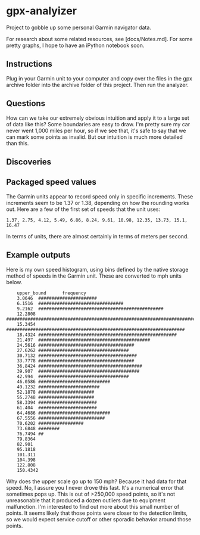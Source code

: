 # gpx-analyizer
Project to gobble up some personal Garmin navigator data.

For research about some related resources, see [docs/Notes.md]. For some
pretty graphs, I hope to have an iPython notebook soon.

## Instructions

Plug in your Garmin unit to your computer and copy over the files in the
gpx archive folder into the archive folder of this project. Then run the
analyzer.

## Questions

How can we take our extremely obvious intuition and apply it to a large set
of data like this? Some boundaries are easy to draw. I'm pretty sure my car
never went 1,000 miles per hour, so if we see that, it's safe to say that we
can mark some points as invalid. But our intuition is much more detailed than
this.


## Discoveries

## Packaged speed values

The Garmin units appear to record speed only in specific increments. These
increments seem to be 1.37 or 1.38, depending on how the rounding works out.
Here are a few of the first set of speeds that the unit uses:

    1.37, 2.75, 4.12, 5.49, 6.86, 8.24, 9.61, 10.98, 12.35, 13.73, 15.1, 16.47

In terms of units, there are almost certainly in terms of meters per second.

## Example outputs

Here is my own speed histogram, using bins defined by the native storage
method of speeds in the Garmin unit. These are converted to mph units below.

		upper_bound      frequency
		3.0646  ######################
		6.1516  ################################
		9.2162  ###############################################
		12.2808 ###########################################################################
		15.3454 ###################################################################
		18.4324 ####################################################
		21.497  ##########################################
		24.5616 ####################################
		27.6262 ##################################
		30.7132 #####################################
		33.7778 ####################################
		36.8424 #######################################
		39.907  ######################################
		42.994  ##################################
		46.0586 ###########################
		49.1232 #######################
		52.1878 #####################
		55.2748 #####################
		58.3394 ######################
		61.404  ######################
		64.4686 ###########################
		67.5556 #########################
		70.6202 #################
		73.6848 ########
		76.7494 ##
		79.8364
		82.901
		95.1818
		101.311
		104.398
		122.808
		150.4342

Why does the upper scale go up to 150 mph? Because it had data for that speed.
No, I assure you I never drove this fast. It's a numerical error that sometimes
pops up. This is out of >250,000 speed points, so it's not unreasonable that
it produced a dozen outliers due to equipment malfunction. I'm interested
to find out more about this small number of points. It seems likely that
those points were closer to the detection limits, so we would expect service
cutoff or other sporadic behavior around those points.
